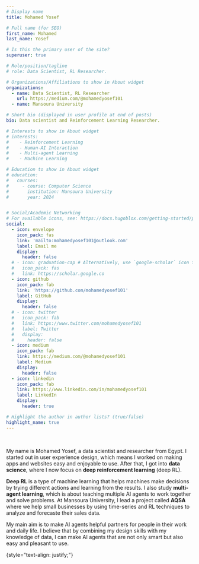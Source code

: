```yaml
---
# Display name
title: Mohamed Yosef

# Full name (for SEO)
first_name: Mohamed
last_name: Yosef

# Is this the primary user of the site?
superuser: true

# Role/position/tagline
# role: Data Scientist, RL Researcher.

# Organizations/Affiliations to show in About widget
organizations:
  - name: Data Scientist, RL Researcher
    url: https://medium.com/@mohamedyosef101
  - name: Mansoura University

# Short bio (displayed in user profile at end of posts)
bio: Data scientist and Reinforcement Learning Researcher.

# Interests to show in About widget
# interests:
#    - Reinforcement Learning
#    - Human-AI Interaction
#    - Multi-agent Learning
#    - Machine Learning

# Education to show in About widget
# education:
#   courses:
#     - course: Computer Science
#       institution: Mansoura University
#       year: 2024


# Social/Academic Networking
# For available icons, see: https://docs.hugoblox.com/getting-started/page-builder/#icons
social:
  - icon: envelope
    icon_pack: fas
    link: 'mailto:mohamedyosef101@outlook.com'
    label: Email me
    display: 
      header: false
  # - icon: graduation-cap # Alternatively, use `google-scholar` icon from `ai` icon pack
  #   icon_pack: fas
  #   link: https://scholar.google.co
  - icon: github
    icon_pack: fab
    link: 'https://github.com/mohamedyosef101'
    label: GitHub
    display:
      header: false
  # - icon: twitter
  #   icon_pack: fab
  #   link: https://www.twitter.com/mohamedyosef101
  #   label: Twitter
  #   display: 
  #     header: false
  - icon: medium
    icon_pack: fab
    link: https://medium.com/@mohamedyosef101
    label: Medium
    display: 
      header: false
  - icon: linkedin
    icon_pack: fab
    link: https://www.linkedin.com/in/mohamedyosef101
    label: LinkedIn
    display: 
      header: true

# Highlight the author in author lists? (true/false)
highlight_name: true
---
```


<br>

My name is Mohamed Yosef, a data scientist and researcher from Egypt. I started out in user experience design, which means I worked on making apps and websites easy and enjoyable to use. After that, I got into **data science**, where I now focus on **deep reinforcement learning** (deep RL).

**Deep RL** is a type of machine learning that helps machines make decisions by trying different actions and learning from the results. I also study **multi-agent learning**, which is about teaching multiple AI agents to work together and solve problems. At Mansoura University, I lead a project called **AQSA** where we help small businesses by using time-series and RL techniques to analyze and forecaste their sales data.

My main aim is to make AI agents helpful partners for people in their work and daily life. I believe that by combining my design skills with my knowledge of data, I can make AI agents that are not only smart but also easy and pleasant to use.

{style="text-align: justify;"}
